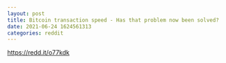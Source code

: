 ```yaml
--- 
layout: post 
title: Bitcoin transaction speed - Has that problem now been solved? 
date: 2021-06-24 1624561313 
categories: reddit 
--- 
```

https://redd.it/o77kdk